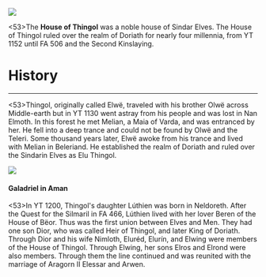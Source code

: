 ![](characters/galadriel/7.jpg)

<53>The **House of Thingol** was a noble house of Sindar Elves. The House of Thingol ruled over the realm of Doriath for nearly four millennia, from YT 1152 until FA 506 and the Second Kinslaying.

# History
---

<53>Thingol, originally called Elwë, traveled with his brother Olwë across Middle-earth but in YT 1130 went astray from his people and was lost in Nan Elmoth. In this forest he met Melian, a Maia of Varda, and was entranced by her. He fell into a deep trance and could not be found by Olwë and the Teleri. Some thousand years later, Elwë awoke from his trance and lived with Melian in Beleriand. He established the realm of Doriath and ruled over the Sindarin Elves as Elu Thingol.

![](characters/galadriel/2.jpg)

#### Galadriel in Aman

<53>In YT 1200, Thingol's daughter Lúthien was born in Neldoreth. After the Quest for the Silmaril in FA 466, Lúthien lived with her lover Beren of the House of Bëor. Thus was the first union between Elves and Men. They had one son Dior, who was called Heir of Thingol, and later King of Doriath. Through Dior and his wife Nimloth, Eluréd, Elurín, and Elwing were members of the House of Thingol. Through Elwing, her sons Elros and Elrond were also members. Through them the line continued and was reunited with the marriage of Aragorn II Elessar and Arwen.

